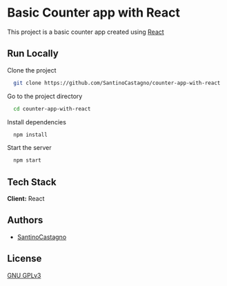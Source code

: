 
# Basic Counter app with React

This project is a basic counter app created using [React](https://reactjs.org/)


## Run Locally

Clone the project

```bash
  git clone https://github.com/SantinoCastagno/counter-app-with-react
```

Go to the project directory

```bash
  cd counter-app-with-react
```

Install dependencies

```bash
  npm install
```

Start the server

```bash
  npm start
```

## Tech Stack

**Client:** React


  
## Authors

- [SantinoCastagno](https://github.com/SantinoCastagno)

  
## License

[GNU GPLv3](https://choosealicense.com/licenses/gpl-3.0/)

  
